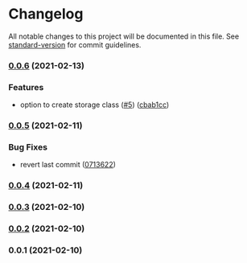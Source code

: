 # Changelog

All notable changes to this project will be documented in this file. See [standard-version](https://github.com/conventional-changelog/standard-version) for commit guidelines.

### [0.0.6](https://github.com/opencdk8s/cdk8s-redis-sts/compare/v0.0.5...v0.0.6) (2021-02-13)


### Features

* option to create storage class ([#5](https://github.com/opencdk8s/cdk8s-redis-sts/issues/5)) ([cbab1cc](https://github.com/opencdk8s/cdk8s-redis-sts/commit/cbab1cc2b5b6776bbcfb68fd0b31221733c65688))

### [0.0.5](https://github.com/opencdk8s/cdk8s-redis-sts/compare/v0.0.4...v0.0.5) (2021-02-11)


### Bug Fixes

* revert last commit ([0713622](https://github.com/opencdk8s/cdk8s-redis-sts/commit/07136222f27b48da03e2a26ad6079fc7638cab59))

### [0.0.4](https://github.com/opencdk8s/cdk8s-redis-sts/compare/v0.0.3...v0.0.4) (2021-02-11)

### [0.0.3](https://github.com/Hunter-Thompson/cdk8s-redis-sts/compare/v0.0.2...v0.0.3) (2021-02-10)

### [0.0.2](https://github.com/Hunter-Thompson/cdk8s-redis-sts/compare/v0.0.1...v0.0.2) (2021-02-10)

### 0.0.1 (2021-02-10)
